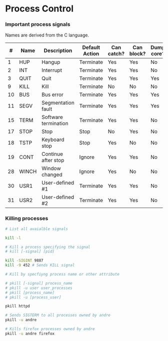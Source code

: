# Process Control

### Important process signals

Names are derived from the C language.

| #  | Name  | Description        | Default Action | Can catch? | Can block? | Dump core? |
|----|-------|--------------------|----------------|------------|------------|------------|
| 1  | HUP   | Hangup             | Terminate      | Yes        | Yes        | No         |
| 2  | INT   | Interrupt          | Terminate      | Yes        | Yes        | No         |
| 3  | QUIT  | Quit               | Terminate      | Yes        | Yes        | Yes        |
| 9  | KILL  | Kill               | Terminate      | No         | No         | No         |
| 10 | BUS   | Bus error          | Terminate      | Yes        | Yes        | Yes        |
| 11 | SEGV  | Segmentation fault | Terminate      | Yes        | Yes        | Yes        |
| 15 | TERM  | Software termination | Terminate    | Yes        | Yes        | No         |
| 17 | STOP  | Stop               | Stop           | No         | Yes        | No         |
| 18 | TSTP  | Keyboard stop      | Stop           | Yes        | No         | No         |
| 19 | CONT  | Continue after stop| Ignore         | Yes        | Yes        | No         |
| 28 | WINCH | Window changed     | Ignore         | Yes        | No         | No         |
| 30 | USR1  | User-defined #1    | Terminate      | Yes        | Yes        | No         |
| 31 | USR2  | User-defined #2    | Terminate      | Yes        | Yes        | No         |

### Killing processes

```bash
# List all avaialble signals

kill -l

# Kill a process specifying the signal
# kill [-signal] [pid]

kill -SIGINT 9887
kill -9 452 # Sends KILL signal 

# Kill by specfiyng process name or other attribute

# pkill [-signal] process_name
# pkill -u user user_processes
# pkill [process_name]
# pkill -u [process_user]

pkill httpd

# Sends SIGTERM to all processes owned by andre
pkill -u andre 

# Kills firefox processes owned by andre
pkill -u andre firefox 
```
